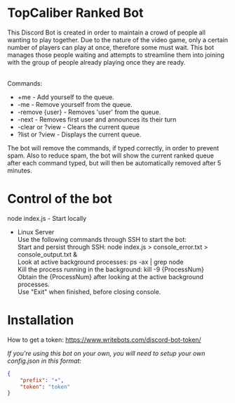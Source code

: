 TopCaliber Ranked Bot
====================
This Discord Bot is created in order to maintain a crowd of people all wanting to play together. Due to the nature of the video game, only a certain number of players can play at once, therefore some must wait. This bot manages those people waiting and attempts to streamline them into joining with the group of people already playing once they are ready.<br/><br/>

Commands:

* +me 			- Add yourself to the queue.
* -me 			- Remove yourself from the queue.
* -remove {user}	- Removes 'user' from the queue.
* -next			- Removes first user and announces its their turn
* -clear or ?view	- Clears the current queue
* ?list or ?view	- Displays the current queue.

The bot will remove the commands, if typed correctly, in order to prevent spam. Also to reduce spam, the bot will show the current ranked queue after each command typed, but will then be automatically removed after 5 minutes.


Control of the bot
====================

node index.js - Start locally

- Linux Server 
	<br/></t>Use the following commands through SSH to start the bot: 
	<br/></t>Start and persist through SSH: node index.js > console_error.txt > console_output.txt &
	<br/></t>Look at active background processes: ps -ax | grep node
	<br/></t>Kill the process running in the background: kill -9 {ProcessNum}
		<br/></t></t>Obtain the {ProcessNum} after looking at the active background processes.
	<br/></t>Use "Exit" when finished, before closing console.


Installation
====================

How to get a token: https://www.writebots.com/discord-bot-token/

*If you're using this bot on your own, you will need to setup your own config.json in this format:*

```json
{
	"prefix": "+",
	"token": "token"
}
```
